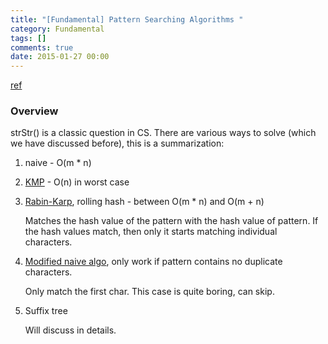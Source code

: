```yaml
---
title: "[Fundamental] Pattern Searching Algorithms "
category: Fundamental
tags: []
comments: true
date: 2015-01-27 00:00
---
```



[ref](http://www.geeksforgeeks.org/tag/pattern-searching/page/2/)

### Overview

strStr() is a classic question in CS. There are various ways to solve (which we have discussed before), this is a summarization:

1. naive - O(m \* n)

1. [KMP](http://www.geeksforgeeks.org/searching-for-patterns-set-2-kmp-algorithm/) - O(n) in worst case

1. [Rabin-Karp](http://www.geeksforgeeks.org/searching-for-patterns-set-3-rabin-karp-algorithm/), rolling hash - between O(m \* n) and O(m + n)

   Matches the hash value of the pattern with the hash value of pattern. If the hash values match, then only it starts matching individual characters.

1. [Modified naive algo](http://www.geeksforgeeks.org/pattern-searching-set-4-a-naive-string-matching-algo-question/), only work if pattern contains no duplicate characters.

   Only match the first char. This case is quite boring, can skip.

1. Suffix tree

   Will discuss in details.
